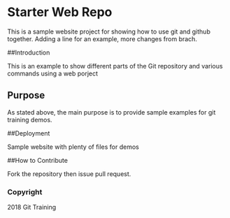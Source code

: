 # Starter Web Repo

This is a sample website project for showing how to use git and github together.  Adding a line for an example, more changes from brach. 

##Introduction

This is an example to show different parts of the Git repository and various commands using a web porject

## Purpose

As stated above, the main purpose is to provide sample examples for git training demos.

##Deployment

Sample website with plenty of files for demos

##How to Contribute

Fork the repository then issue pull request.

### Copyright

2018 Git Training